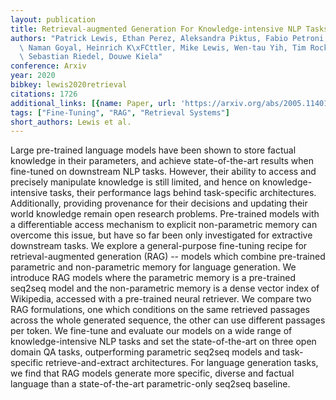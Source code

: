 ```yaml
---
layout: publication
title: Retrieval-augmented Generation For Knowledge-intensive NLP Tasks
authors: "Patrick Lewis, Ethan Perez, Aleksandra Piktus, Fabio Petroni, Vladimir Karpukhin,\
  \ Naman Goyal, Heinrich K\xFCttler, Mike Lewis, Wen-tau Yih, Tim Rockt\xE4schel,\
  \ Sebastian Riedel, Douwe Kiela"
conference: Arxiv
year: 2020
bibkey: lewis2020retrieval
citations: 1726
additional_links: [{name: Paper, url: 'https://arxiv.org/abs/2005.11401'}]
tags: ["Fine-Tuning", "RAG", "Retrieval Systems"]
short_authors: Lewis et al.
---
```

Large pre-trained language models have been shown to store factual knowledge
in their parameters, and achieve state-of-the-art results when fine-tuned on
downstream NLP tasks. However, their ability to access and precisely manipulate
knowledge is still limited, and hence on knowledge-intensive tasks, their
performance lags behind task-specific architectures. Additionally, providing
provenance for their decisions and updating their world knowledge remain open
research problems. Pre-trained models with a differentiable access mechanism to
explicit non-parametric memory can overcome this issue, but have so far been
only investigated for extractive downstream tasks. We explore a general-purpose
fine-tuning recipe for retrieval-augmented generation (RAG) -- models which
combine pre-trained parametric and non-parametric memory for language
generation. We introduce RAG models where the parametric memory is a
pre-trained seq2seq model and the non-parametric memory is a dense vector index
of Wikipedia, accessed with a pre-trained neural retriever. We compare two RAG
formulations, one which conditions on the same retrieved passages across the
whole generated sequence, the other can use different passages per token. We
fine-tune and evaluate our models on a wide range of knowledge-intensive NLP
tasks and set the state-of-the-art on three open domain QA tasks, outperforming
parametric seq2seq models and task-specific retrieve-and-extract architectures.
For language generation tasks, we find that RAG models generate more specific,
diverse and factual language than a state-of-the-art parametric-only seq2seq
baseline.
